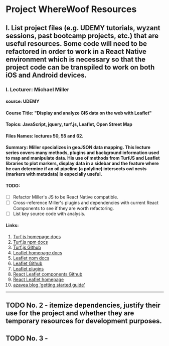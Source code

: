 # Project WhereWoof Resources

## I.  List project files (e.g. UDEMY tutorials, wyzant sessions, past bootcamp projects, etc.) that are useful resources.  Some code will need to be  refactored in order to work in a React Native environment which is necessary so that the project code can be transpiled to work on both iOS and Android devices.  

### I. Lecturer: Michael Miller
#### source: UDEMY
#### Course Title: "Display and analyze GIS data on the web with Leaflet"
#### Topics: JavaScript, jquery, turf.js, Leaflet, Open Street Map
#### Files Names: lectures 50, 55 and 62.
#### Summary: Miller specializes in geoJSON data mapping.  This lecture series covers many methods, plugins and background information used to map and manipulate data.  His use of methods from TurfJS and Leaflet libraries to plot markers, display data in a sidebar and the feature where he can determine if an oil pipeline (a polyline) intersects owl nests (markers with metadata) is especially useful.
#### TODO:
- [ ] Refactor Miller's JS to be React Native compatible.
- [ ] Cross-reference Miller's plugins and dependencies with current React Components to see if they are worth refactoring.
- [ ] List key source code with analysis.
#### Links:
1. [Turf.js homepage docs](http://turfjs.org/)
2. [Turf.js npm docs](http://turfjs.org/)
3. [Turf.js Github](https://github.com/Turfjs/turf)
4. [Leaflet homepage docs](https://leafletjs.com/reference-1.7.1.html)
5. [Leaflet npm docs](https://www.npmjs.com/package/leaflet)
5. [Leaflet Github](https://github.com/Leaflet/Leaflet)
6. [Leaflet plugins](https://leafletjs.com/plugins.html)
7. [React Leaflet components Github](https://github.com/PaulLeCam/react-leaflet)
8. [React Leaflet homepage](https://react-leaflet.js.org/)
9. [azavea blog 'getting started guide'](https://www.azavea.com/blog/2016/12/05/getting-started-with-react-and-leaflet/)
 

---


## TODO No. 2 -  itemize dependencies, justify their use for the project and whether they are temporary resources for development purposes.

## TODO No. 3 - 
